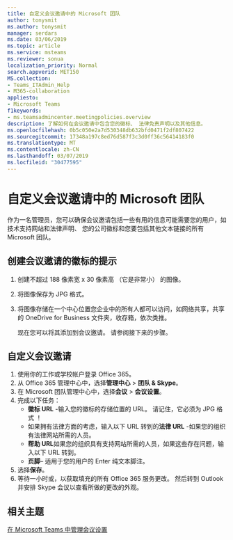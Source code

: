 ```yaml
---
title: 自定义会议邀请中的 Microsoft 团队
author: tonysmit
ms.author: tonysmit
manager: serdars
ms.date: 03/06/2019
ms.topic: article
ms.service: msteams
ms.reviewer: sonua
localization_priority: Normal
search.appverid: MET150
MS.collection:
- Teams_ITAdmin_Help
- M365-collaboration
appliesto:
- Microsoft Teams
f1keywords:
- ms.teamsadmincenter.meetingpolicies.overview
description: 了解如何在会议邀请中包含您的徽标、 法律免责声明以及其他信息。
ms.openlocfilehash: 0b5c050e2a7d530348db632bfd0471f2df807422
ms.sourcegitcommit: 17348a197c8ed76d587f3c3d0ff36c56414183f0
ms.translationtype: MT
ms.contentlocale: zh-CN
ms.lasthandoff: 03/07/2019
ms.locfileid: "30477595"
---
```

# <a name="customize-meeting-invitations-in-microsoft-teams"></a>自定义会议邀请中的 Microsoft 团队

作为一名管理员，您可以确保会议邀请包括一些有用的信息可能需要您的用户，如技术支持网站和法律声明、 您的公司徽标和您要包括其他文本链接的所有 Microsoft 团队。 

## <a name="tips-for-creating-a-logo-for-meeting-invitations"></a>创建会议邀请的徽标的提示

1. 创建不超过 188 像素宽 x 30 像素高 （它是非常小） 的图像。
2. 将图像保存为 JPG 格式。
3. 将图像存储在一个中心位置您企业中的所有人都可以访问，如网络共享，共享的 OneDrive for Business 文件夹，收存箱，依次类推。

    现在您可以将其添加到会议邀请。 请参阅接下来的步骤。

## <a name="customize-your-meeting-invitations"></a>自定义会议邀请

1. 使用你的工作或学校帐户登录 Office 365。
2. 从 Office 365 管理中心中，选择**管理中心** > **团队 & Skype**。
3. 在 Microsoft 团队管理中心中，选择**会议** > **会议设置**。
4. 完成以下任务：
    - **徽标 URL** -输入您的徽标的存储位置的 URL。 请记住，它必须为 JPG 格式 ！
    - 如果拥有法律方面的考虑，输入以下 URL 转到的**法律 URL** -如果您的组织有法律网站所需的人员。
    - **帮助 URL**如果您的组织具有支持网站所需的人员，如果这些存在问题，输入以下 URL 转到。
    - **页脚**– 适用于您的用户的 Enter 纯文本脚注。
5.  选择**保存**。
6.  等待一小时或，以获取填充的所有 Office 365 服务更改。 然后转到 Outlook 并安排 Skype 会议以查看所做的更改的外观。

## <a name="related-topics"></a>相关主题

[在 Microsoft Teams 中管理会议设置](meeting-settings-in-teams.md)